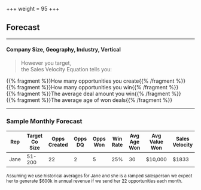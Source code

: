 +++
weight = 95
+++

## Forecast

___

#### Company Size, Geography, Industry, Vertical
>However you target,<br>
the Sales Velocity Equation tells you:

{{% fragment %}}How many opportunities you create{{% /fragment %}}<br>
{{% fragment %}}How many opportunities you win{{% /fragment %}}<br>
{{% fragment %}}The average deal amount you win{{% /fragment %}}<br>
{{% fragment %}}The average age of won deals{{% /fragment %}}

---

### Sample Monthly Forecast
|<small>Rep</small>|<small>Target Co Size</small>|<small>Opps Created</small>|<small>Opps DQ</small>|<small>Opps Won</small> |<small>Win Rate</small> |<small>Avg Age Won</small> |<small>Avg Value Won</small> |<small>Sales Velocity</small> |
|-------------|-------------|-------------|--------|---------|------------|------------|--------------|---------------|
|<small>Jane</small>|<small>51-200</small>|<small>22</small>|<small>2</small>|<small>5 </small>|<small>25%</small>|<small>30 </small>|<small>$10,000</small>|<small>$1833</small>|

<small>Assuming we use historical averages for Jane and she is a ramped salesperson we expect her to generate $600k in annual revenue if we send her 22 opportunities each month.

